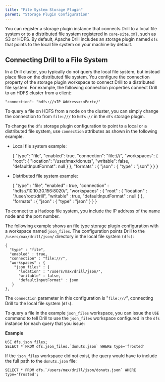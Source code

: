 ```yaml
---
title: "File System Storage Plugin"
parent: "Storage Plugin Configuration"
---
```

You can register a storage plugin instance that connects Drill to a local file system or to a distributed file system registered in `core-site.xml`, such as S3
or HDFS. By
default, Apache Drill includes an storage plugin named `dfs` that points to the local file
system on your machine by default. 

## Connecting Drill to a File System

In a Drill cluster, you typically do not query the local file system, but instead place files on the distributed file system. You configure the connection property of the storage plugin workspace to connect Drill to a distributed file system. For example, the following connection properties connect Drill to an HDFS cluster from a client:

`"connection": "hdfs://<IP Address>:<Port>/"`   

To query a file on HDFS from a node on the cluster, you can simply change the connection to from `file:///` to `hdfs://` in the `dfs` storage plugin.

To change the `dfs` storage plugin configuration to point to a local or a distributed file system, use `connection` attributes as shown in the following example.
* Local file system example:

    {
      "type": "file",
      "enabled": true,
      "connection": "file:///",
      "workspaces": {
        "root": {
          "location": "/user/max/donuts",
          "writable": false,
          "defaultInputFormat": null
         }
      },
         "formats" : {
           "json" : {
             "type" : "json"
           }
         }
      }
* Distributed file system example:
    
    {
      "type" : "file",
      "enabled" : true,
      "connection" : "hdfs://10.10.30.156:8020/",
      "workspaces" : {
        "root" : {
          "location" : "/user/root/drill",
          "writable" : true,
          "defaultInputFormat" : null
        }
      },
      "formats" : {
        "json" : {
          "type" : "json"
        }
      }
    }

To connect to a Hadoop file system, you include the IP address of the
name node and the port number.

The following example shows an file type storage plugin configuration with a
workspace named `json_files`. The configuration points Drill to the
`/users/max/drill/json/` directory in the local file system `(dfs)`:

    {
      "type" : "file",
      "enabled" : true,
      "connection" : "file:///",
      "workspaces" : {
        "json_files" : {
          "location" : "/users/max/drill/json/",
          "writable" : false,
          "defaultInputFormat" : json
       } 
    },

The `connection` parameter in this configuration is "`file:///`", connecting Drill to the local file system (`dfs`).

To query a file in the example `json_files` workspace, you can issue the `USE`
command to tell Drill to use the `json_files` workspace configured in the `dfs`
instance for each query that you issue:

**Example**

    USE dfs.json_files;
    SELECT * FROM dfs.json_files.`donuts.json` WHERE type='frosted'

If the `json_files` workspace did not exist, the query would have to include the
full path to the `donuts.json` file:

    SELECT * FROM dfs.`/users/max/drill/json/donuts.json` WHERE type='frosted';